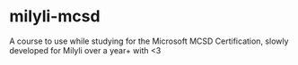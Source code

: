 # milyli-mcsd
A course to use while studying for the Microsoft MCSD Certification, slowly developed for Milyli over a year+ with &lt;3
